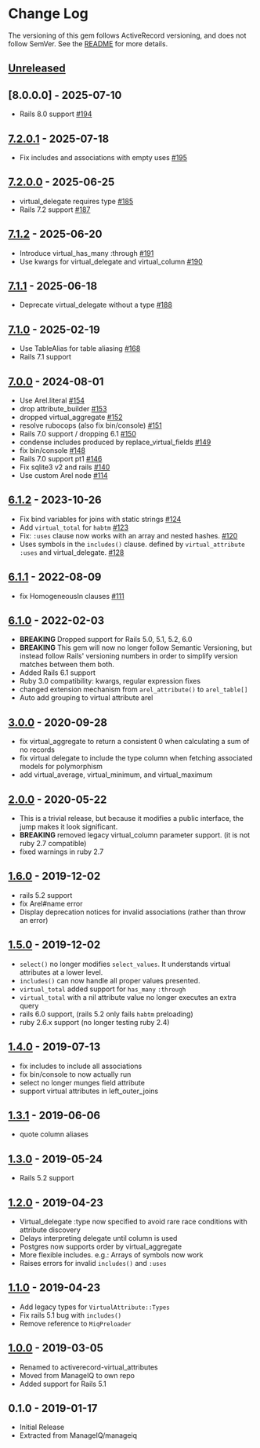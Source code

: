 # Change Log

The versioning of this gem follows ActiveRecord versioning, and does not follow SemVer.  See the [README](./README.md) for more details.

## [Unreleased]

## [8.0.0.0] - 2025-07-10

* Rails 8.0 support [#194](https://github.com/ManageIQ/activerecord-virtual_attributes/pull/194)

## [7.2.0.1] - 2025-07-18

* Fix includes and associations with empty uses [#195](https://github.com/ManageIQ/activerecord-virtual_attributes/pull/195)

## [7.2.0.0] - 2025-06-25

* virtual_delegate requires type [#185](https://github.com/ManageIQ/activerecord-virtual_attributes/pull/185)
* Rails 7.2 support [#187](https://github.com/ManageIQ/activerecord-virtual_attributes/pull/187)

## [7.1.2] - 2025-06-20

* Introduce virtual_has_many :through [#191](https://github.com/ManageIQ/activerecord-virtual_attributes/pull/191)
* Use kwargs for virtual_delegate and virtual_column [#190](https://github.com/ManageIQ/activerecord-virtual_attributes/pull/190)

## [7.1.1] - 2025-06-18

* Deprecate virtual_delegate without a type [#188](https://github.com/ManageIQ/activerecord-virtual_attributes/pull/188)

## [7.1.0] - 2025-02-19

* Use TableAlias for table aliasing [#168](https://github.com/ManageIQ/activerecord-virtual_attributes/pull/168)
* Rails 7.1 support

## [7.0.0] - 2024-08-01

* Use Arel.literal [#154](https://github.com/ManageIQ/activerecord-virtual_attributes/pull/154)
* drop attribute_builder [#153](https://github.com/ManageIQ/activerecord-virtual_attributes/pull/153)
* dropped virtual_aggregate [#152](https://github.com/ManageIQ/activerecord-virtual_attributes/pull/152)
* resolve rubocops (also fix bin/console) [#151](https://github.com/ManageIQ/activerecord-virtual_attributes/pull/151)
* Rails 7.0 support / dropping 6.1 [#150](https://github.com/ManageIQ/activerecord-virtual_attributes/pull/150)
* condense includes produced by replace_virtual_fields [#149](https://github.com/ManageIQ/activerecord-virtual_attributes/pull/149)
* fix bin/console [#148](https://github.com/ManageIQ/activerecord-virtual_attributes/pull/148)
* Rails 7.0 support pt1 [#146](https://github.com/ManageIQ/activerecord-virtual_attributes/pull/146)
* Fix sqlite3 v2 and rails [#140](https://github.com/ManageIQ/activerecord-virtual_attributes/pull/140)
* Use custom Arel node [#114](https://github.com/ManageIQ/activerecord-virtual_attributes/pull/114)

## [6.1.2] - 2023-10-26

* Fix bind variables for joins with static strings [#124](https://github.com/ManageIQ/activerecord-virtual_attributes/pull/124)
* Add `virtual_total` for `habtm` [#123](https://github.com/ManageIQ/activerecord-virtual_attributes/pull/123)
* Fix: `:uses` clause now works with an array and nested hashes. [#120](https://github.com/ManageIQ/activerecord-virtual_attributes/pull/120)
* Uses symbols in the `includes()` clause. defined by `virtual_attribute :uses` and virtual_delegate. [#128](https://github.com/ManageIQ/activerecord-virtual_attributes/pull/128)

## [6.1.1] - 2022-08-09

* fix HomogeneousIn clauses [#111](https://github.com/ManageIQ/activerecord-virtual_attributes/pull/111)

## [6.1.0] - 2022-02-03

* **BREAKING** Dropped support for Rails 5.0, 5.1, 5.2, 6.0
* **BREAKING** This gem will now no longer follow Semantic Versioning,
  but instead follow Rails' versioning numbers in order to simplify version
  matches between them both.
* Added Rails 6.1 support
* Ruby 3.0 compatibility: kwargs, regular expression fixes
* changed extension mechanism from `arel_attribute()` to `arel_table[]`
* Auto add grouping to virtual attribute arel

## [3.0.0] - 2020-09-28

* fix virtual_aggregate to return a consistent 0 when calculating a sum of no records
* fix virtual delegate to include the type column when fetching associated models for polymorphism
* add virtual_average, virtual_minimum, and virtual_maximum

## [2.0.0] - 2020-05-22

* This is a trivial release, but because it modifies a public interface, the jump makes it look significant.
* **BREAKING** removed legacy virtual_column parameter support. (it is not ruby 2.7 compatible)
* fixed warnings in ruby 2.7

## [1.6.0] - 2019-12-02

* rails 5.2 support
* fix Arel#name error
* Display deprecation notices for invalid associations (rather than throw an error)

## [1.5.0] - 2019-12-02

* `select()` no longer modifies `select_values`. It understands virtual attributes at a lower level.
* `includes()` can now handle all proper values presented.
* `virtual_total` added support for `has_many` `:through`
* `virtual_total` with a nil attribute value no longer executes an extra query
* rails 6.0 support, (rails 5.2 only fails `habtm` preloading)
* ruby 2.6.x support (no longer testing ruby 2.4)

## [1.4.0] - 2019-07-13

* fix includes to include all associations
* fix bin/console to now actually run
* select no longer munges field attribute
* support virtual attributes in left_outer_joins

## [1.3.1] - 2019-06-06

* quote column aliases

## [1.3.0] - 2019-05-24

* Rails 5.2 support

## [1.2.0] - 2019-04-23

* Virtual_delegate :type now specified to avoid rare race conditions with attribute discovery
* Delays interpreting delegate until column is used
* Postgres now supports order by virtual_aggregate
* More flexible includes. e.g.: Arrays of symbols now work
* Raises errors for invalid `includes()` and `:uses`

## [1.1.0] - 2019-04-23

* Add legacy types for `VirtualAttribute::Types`
* Fix rails 5.1 bug with `includes()`
* Remove reference to `MiqPreloader`

## [1.0.0] - 2019-03-05

* Renamed to activerecord-virtual_attributes
* Moved from ManageIQ to own repo
* Added support for Rails 5.1

## 0.1.0 - 2019-01-17

* Initial Release
* Extracted from ManageIQ/manageiq

[Unreleased]: https://github.com/ManageIQ/activerecord-virtual_attributes/compare/v7.2.0.1...HEAD
[7.2.0.1]: https://github.com/ManageIQ/activerecord-virtual_attributes/compare/v7.2.0.0...v7.2.0.1
[7.2.0.0]: https://github.com/ManageIQ/activerecord-virtual_attributes/compare/v7.1.2...v7.2.0.0
[7.1.2]: https://github.com/ManageIQ/activerecord-virtual_attributes/compare/v7.1.1...v7.1.2
[7.1.1]: https://github.com/ManageIQ/activerecord-virtual_attributes/compare/v7.1.0...v7.1.1
[7.1.0]: https://github.com/ManageIQ/activerecord-virtual_attributes/compare/v7.0.0...v7.1.0
[7.0.0]: https://github.com/ManageIQ/activerecord-virtual_attributes/compare/v6.1.2...v7.0.0
[6.1.2]: https://github.com/ManageIQ/activerecord-virtual_attributes/compare/v6.1.1...v6.1.2
[6.1.1]: https://github.com/ManageIQ/activerecord-virtual_attributes/compare/v6.1.0...v6.1.1
[6.1.0]: https://github.com/ManageIQ/activerecord-virtual_attributes/compare/v3.0.0...v6.1.0
[3.0.0]: https://github.com/ManageIQ/activerecord-virtual_attributes/compare/v2.0.0...v3.0.0
[2.0.0]: https://github.com/ManageIQ/activerecord-virtual_attributes/compare/v1.6.0...v2.0.0
[1.6.0]: https://github.com/ManageIQ/activerecord-virtual_attributes/compare/v1.5.0...v1.6.0
[1.5.0]: https://github.com/ManageIQ/activerecord-virtual_attributes/compare/v1.4.0...v1.5.0
[1.4.0]: https://github.com/ManageIQ/activerecord-virtual_attributes/compare/v1.3.1...v1.4.0
[1.3.1]: https://github.com/ManageIQ/activerecord-virtual_attributes/compare/v1.3.0...v1.3.1
[1.3.0]: https://github.com/ManageIQ/activerecord-virtual_attributes/compare/v1.2.0...v1.3.0
[1.2.0]: https://github.com/ManageIQ/activerecord-virtual_attributes/compare/v1.1.0...v1.2.0
[1.1.0]: https://github.com/ManageIQ/activerecord-virtual_attributes/compare/v1.0.0...v1.1.0
[1.0.0]: https://github.com/ManageIQ/activerecord-virtual_attributes/compare/v0.1.0...v1.0.0
